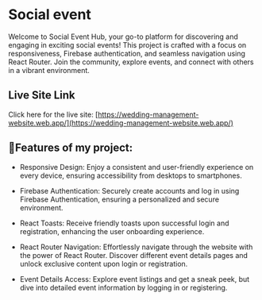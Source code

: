 # Social event
Welcome to Social Event Hub, your go-to platform for discovering and engaging in exciting social events! This project is crafted with a focus on responsiveness, Firebase authentication, and seamless navigation using React Router. Join the community, explore events, and connect with others in a vibrant environment.



## Live Site Link

Click here for the live site: [https://wedding-management-website.web.app/](https://wedding-management-website.web.app/)


## 🚩Features of my project:

- Responsive Design: Enjoy a consistent and user-friendly experience on every device, ensuring accessibility from desktops to smartphones.

- Firebase Authentication: Securely create accounts and log in using Firebase Authentication, ensuring a personalized and secure environment.

- React Toasts: Receive friendly toasts upon successful login and registration, enhancing the user onboarding experience.

- React Router Navigation: Effortlessly navigate through the website with the power of React Router. Discover different event details pages and unlock exclusive content upon login or registration.

- Event Details Access: Explore event listings and get a sneak peek, but dive into detailed event information by logging in or registering.
